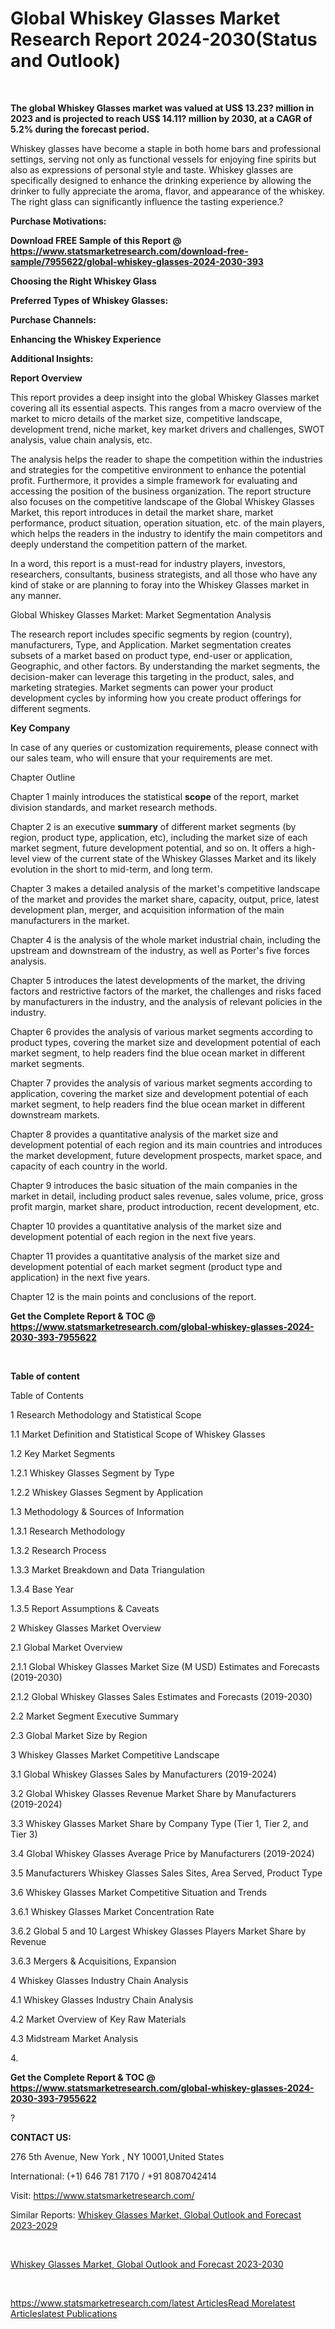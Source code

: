 <h1>Global Whiskey Glasses Market Research Report 2024-2030(Status and Outlook)</h1><br/><p><strong>The global Whiskey Glasses market was valued at US$ 13.23? million in 2023 and is projected to reach US$ 14.11? million by 2030, at a <strong>CAGR</strong> of 5.2% during the forecast period.</strong></p>
 
 
 
 <p>Whiskey glasses have become a staple in both home bars and professional settings, serving not only as functional vessels for enjoying fine spirits but also as expressions of personal style and taste. Whiskey glasses are specifically designed to enhance the drinking experience by allowing the drinker to fully appreciate the aroma, flavor, and appearance of the whiskey. The right glass can significantly influence the tasting experience.? </p>
 
 
 
 <p><strong><span style="color:var(--tw-prose-bold)">Purchase Motivations:</span></strong></p>
 
 
 
 <p><strong>Download FREE Sample of this Report @ <a href="https://www.statsmarketresearch.com/download-free-sample/7955622/global-whiskey-glasses-2024-2030-393">https://www.statsmarketresearch.com/download-free-sample/7955622/global-whiskey-glasses-2024-2030-393</a></strong></p>
 
 
 
 <p><strong>Choosing the Right Whiskey Glass</strong></p>
 
 
 
 <p><strong><span style="color:var(--tw-prose-bold)">Preferred Types of Whiskey Glasses:</span></strong></p>
 
 
 
 <p><strong><span style="color:var(--tw-prose-bold)">Purchase Channels:</span></strong></p>
 
 
 
 <p><strong>Enhancing the Whiskey Experience</strong></p>
 
 
 
 <p><strong><span style="color:var(--tw-prose-bold)">Additional Insights:</span></strong></p>
 
 
 
 <p><strong>Report Overview</strong></p>
 
 
 
 <p>This report provides a deep insight into the global Whiskey Glasses market covering all its essential aspects. This ranges from a macro overview of the market to micro details of the market size, competitive landscape, development trend, niche market, key market drivers and challenges, SWOT analysis, value chain analysis, etc.</p>
 
 
 
 <p>The analysis helps the reader to shape the competition within the industries and strategies for the competitive environment to enhance the potential profit. Furthermore, it provides a simple framework for evaluating and accessing the position of the business organization. The report structure also focuses on the competitive landscape of the Global Whiskey Glasses Market, this report introduces in detail the market share, market performance, product situation, operation situation, etc. of the main players, which helps the readers in the industry to identify the main competitors and deeply understand the competition pattern of the market.</p>
 
 
 
 <p>In a word, this report is a must-read for industry players, investors, researchers, consultants, business strategists, and all those who have any kind of stake or are planning to foray into the Whiskey Glasses market in any manner.</p>
 
 
 
 <p>Global Whiskey Glasses Market: Market Segmentation Analysis</p>
 
 
 
 <p>The research report includes specific segments by region (country), manufacturers, Type, and Application. Market segmentation creates subsets of a market based on product type, end-user or application, Geographic, and other factors. By understanding the market segments, the decision-maker can leverage this targeting in the product, sales, and marketing strategies. Market segments can power your product development cycles by informing how you create product offerings for different segments.</p>
 
 
 
 <p><strong>Key Company</strong></p>
 
 
 
 <p>In case of any queries or customization requirements, please connect with our sales team, who will ensure that your requirements are met.</p>
 
 
 
 <p>Chapter Outline</p>
 
 
 
 <p>Chapter 1 mainly introduces the statistical <strong>scope</strong> of the report, market division standards, and market research methods.</p>
 
 
 
 <p>Chapter 2 is an executive <strong>summary</strong> of different market segments (by region, product type, application, etc), including the market size of each market segment, future development potential, and so on. It offers a high-level view of the current state of the Whiskey Glasses Market and its likely evolution in the short to mid-term, and long term.</p>
 
 
 
 <p>Chapter 3 makes a detailed analysis of the market&#39;s competitive landscape of the market and provides the market share, capacity, output, price, latest development plan, merger, and acquisition information of the main manufacturers in the market.</p>
 
 
 
 <p>Chapter 4 is the analysis of the whole market industrial chain, including the upstream and downstream of the industry, as well as Porter&#39;s five forces analysis.</p>
 
 
 
 <p>Chapter 5 introduces the latest developments of the market, the driving factors and restrictive factors of the market, the challenges and risks faced by manufacturers in the industry, and the analysis of relevant policies in the industry.</p>
 
 
 
 <p>Chapter 6 provides the analysis of various market segments according to product types, covering the market size and development potential of each market segment, to help readers find the blue ocean market in different market segments.</p>
 
 
 
 <p>Chapter 7 provides the analysis of various market segments according to application, covering the market size and development potential of each market segment, to help readers find the blue ocean market in different downstream markets.</p>
 
 
 
 <p>Chapter 8 provides a quantitative analysis of the market size and development potential of each region and its main countries and introduces the market development, future development prospects, market space, and capacity of each country in the world.</p>
 
 
 
 <p>Chapter 9 introduces the basic situation of the main companies in the market in detail, including product sales revenue, sales volume, price, gross profit margin, market share, product introduction, recent development, etc.</p>
 
 
 
 <p>Chapter 10 provides a quantitative analysis of the market size and development potential of each region in the next five years.</p>
 
 
 
 <p>Chapter 11 provides a quantitative analysis of the market size and development potential of each market segment (product type and application) in the next five years.</p>
 
 
 
 <p>Chapter 12 is the main points and conclusions of the report.</p>
 
 
 
 <div><b>Get the Complete Report & TOC @ <a href="https://www.statsmarketresearch.com/global-whiskey-glasses-2024-2030-393-7955622">https://www.statsmarketresearch.com/global-whiskey-glasses-2024-2030-393-7955622</a></b></div>
 
 
 
 <p><br />
 
 <b>Table of content</b></p>
 
 
 
 <p>Table of Contents<br />
 
 1 Research Methodology and Statistical Scope<br />
 
 1.1 Market Definition and Statistical Scope of Whiskey Glasses<br />
 
 1.2 Key Market Segments<br />
 
 1.2.1 Whiskey Glasses Segment by Type<br />
 
 1.2.2 Whiskey Glasses Segment by Application<br />
 
 1.3 Methodology & Sources of Information<br />
 
 1.3.1 Research Methodology<br />
 
 1.3.2 Research Process<br />
 
 1.3.3 Market Breakdown and Data Triangulation<br />
 
 1.3.4 Base Year<br />
 
 1.3.5 Report Assumptions & Caveats<br />
 
 2 Whiskey Glasses Market Overview<br />
 
 2.1 Global Market Overview<br />
 
 2.1.1 Global Whiskey Glasses Market Size (M USD) Estimates and Forecasts (2019-2030)<br />
 
 2.1.2 Global Whiskey Glasses Sales Estimates and Forecasts (2019-2030)<br />
 
 2.2 Market Segment Executive Summary<br />
 
 2.3 Global Market Size by Region<br />
 
 3 Whiskey Glasses Market Competitive Landscape<br />
 
 3.1 Global Whiskey Glasses Sales by Manufacturers (2019-2024)<br />
 
 3.2 Global Whiskey Glasses Revenue Market Share by Manufacturers (2019-2024)<br />
 
 3.3 Whiskey Glasses Market Share by Company Type (Tier 1, Tier 2, and Tier 3)<br />
 
 3.4 Global Whiskey Glasses Average Price by Manufacturers (2019-2024)<br />
 
 3.5 Manufacturers Whiskey Glasses Sales Sites, Area Served, Product Type<br />
 
 3.6 Whiskey Glasses Market Competitive Situation and Trends<br />
 
 3.6.1 Whiskey Glasses Market Concentration Rate<br />
 
 3.6.2 Global 5 and 10 Largest Whiskey Glasses Players Market Share by Revenue<br />
 
 3.6.3 Mergers & Acquisitions, Expansion<br />
 
 4 Whiskey Glasses Industry Chain Analysis<br />
 
 4.1 Whiskey Glasses Industry Chain Analysis<br />
 
 4.2 Market Overview of Key Raw Materials<br />
 
 4.3 Midstream Market Analysis<br />
 
 4.</p>
 
 
 
 <div><b>Get the Complete Report & TOC @ <a href="https://www.statsmarketresearch.com/global-whiskey-glasses-2024-2030-393-7955622">https://www.statsmarketresearch.com/global-whiskey-glasses-2024-2030-393-7955622</a></b></div>
 
 
 
 <p>? </p>
 
 
 
 <p><b>CONTACT US:</b><br />
 
 276 5th Avenue, New York , NY 10001,United States<br />
 
 International: (+1) 646 781 7170 / +91 8087042414<br />
 
 Visit: <a href="https://www.statsmarketresearch.com/">https://www.statsmarketresearch.com/</a><br />
 
 Similar Reports: <a href="https://www.statsmarketresearch.com/global-whiskey-glasses-2024-2030-393-7955622">Whiskey Glasses Market, Global Outlook and Forecast 2023-2029</a><br />
 
 <br />
 
 <a href="https://www.statsmarketresearch.com/global-whiskey-glasses-2024-2030-393-7955622">Whiskey Glasses Market, Global Outlook and Forecast 2023-2030</a><br />
 
 <br />
 
 <a href="https://gyeongbokgung.com">https://www.statsmarketresearch.com/</a><a href="https://hallyeomaritime.com">latest Articles</a><a href="https://jingwansa.com">Read More</a><a href="https://nguoiviet.jp/">latest Articles</a><a href="https://www.intelmarketresearch.com/">latest Publications</a></p>